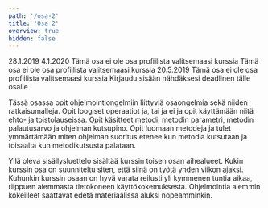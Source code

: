```yaml
---
path: '/osa-2'
title: 'Osa 2'
overview: true
hidden: false
---
```


<only-for-course-variant variant="dl">
  <deadline>28.1.2019</deadline>
</only-for-course-variant>

<only-for-course-variant variant="nodl">
  <deadline>4.1.2020</deadline>
</only-for-course-variant>

<only-for-course-variant variant="ohja-dl">
  <deadline>Tämä osa ei ole osa profiilista valitsemaasi kurssia</deadline>
</only-for-course-variant>

<only-for-course-variant variant="ohja-nodl">
  <deadline>Tämä osa ei ole osa profiilista valitsemaasi kurssia</deadline>
</only-for-course-variant>

<only-for-course-variant variant="kesa-dl">
  <deadline>20.5.2019</deadline>
</only-for-course-variant>

<only-for-course-variant variant="kesa-ohja-dl">
  <deadline>Tämä osa ei ole osa profiilista valitsemaasi kurssia</deadline>
</only-for-course-variant>

<only-for-not-logged-in>
  <deadline>Kirjaudu sisään nähdäksesi deadlinen tälle osalle</deadline>
</only-for-not-logged-in>

Tässä osassa opit ohjelmointiongelmiin liittyviä osaongelmia sekä niiden ratkaisumalleja. Opit loogiset operaatiot ja, tai ja ei ja opit käyttämään niitä ehto- ja toistolauseissa. Opit käsitteet metodi, metodin parametri, metodin palautusarvo ja ohjelman kutsupino. Opit luomaan metodeja ja tulet ymmärtämään miten ohjelman suoritus etenee kun metodia kutsutaan ja toisaalta kun metodikutsusta palataan.


<please-login></please-login>

<pages-in-this-section></pages-in-this-section>

Yllä oleva sisällysluettelo sisältää kurssin toisen osan aihealueet. Kukin kurssin osa on suunniteltu siten, että siinä on työtä yhden viikon ajaksi. Kuhunkin kurssin osaan on hyvä varata reilusti yli kymmenen tuntia aikaa, riippuen aiemmasta tietokoneen käyttökokemuksesta. Ohjelmointia aiemmin kokeilleet saattavat edetä materiaalissa aluksi nopeamminkin.


<exercises-in-this-section></exercises-in-this-section>

